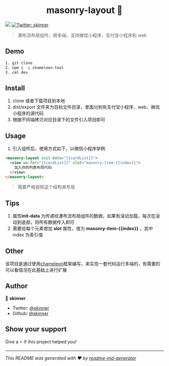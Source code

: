 <h1 align="center">masonry-layout 👋</h1>
<p>
  <img src="https://img.shields.io/badge/version-1.0.0-blue.svg?cacheSeconds=2592000" />
  <a href="https://twitter.com/skinner">
    <img alt="Twitter: skinner" src="https://img.shields.io/twitter/follow/skinner.svg?style=social" target="_blank" />
  </a>
</p>

> 瀑布流布局组件，跨多端，支持微信小程序、支付宝小程序和 web

## Demo

```sh
1. git clone
2. npm i -g chameleon-tool
3. cml dev
```

## Install

1. clone 或者下载项目到本地
2. dist/export 文件夹为目标文件目录，里面分别有支付宝小程序、web、微信小程序的源代码
3. 根据不同端拷贝对应目录下的文件引入项目即可

## Usage

1. 引入组件后，使用方式如下，以微信小程序举例

```html
<masonry-layout init-data="{{cardList}}">
  <view wx:for="{{cardList}}" slot="masonry-item-{{index}}">
    加入你的列表布局代码
  </view>
</masonry-layout>
```

> 需要严格按照这个结构来布局

## Tips

1. 属性**init-data** 为传递给瀑布流布局组件的数据，如果有滚动加载，每次在滚动到底部，将所有数据传入即可
2. 需要给每个元素增加 **slot** 属性，值为 **masonry-item-{{index}}** ，其中 index 为索引值

## Other

该项目是通过使用[chameleon](https://cmljs.org/#/)框架编写，来实现一套代码运行多端的，有需要的可以看情况在此基础上进行扩展

## Author

👤 **skinner**

- Twitter: [@skinner](https://twitter.com/BeforBenben)
- Github: [@skinner](https://github.com/simplefeel)

## Show your support

Give a ⭐️ if this project helped you!

---

_This README was generated with ❤️ by [readme-md-generator](https://github.com/kefranabg/readme-md-generator)_
